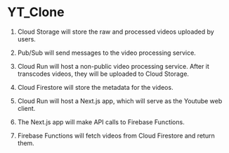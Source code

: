 # YT_Clone


1. Cloud Storage will store the raw and processed videos uploaded by users.

2. Pub/Sub will send messages to the video processing service.

3. Cloud Run will host a non-public video processing service. After it transcodes videos, they will be uploaded to Cloud Storage.

4. Cloud Firestore will store the metadata for the videos.

5. Cloud Run will host a Next.js app, which will serve as the Youtube web client.

6. The Next.js app will make API calls to Firebase Functions.

7. Firebase Functions will fetch videos from Cloud Firestore and return them.
